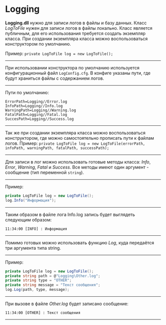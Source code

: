 # Logging

**Logging.dll** нужно для записи логов в файлы и базу данных. 
Класс *LogToFile* нужен для записи логов в файлы локально.
Класс является публичным, для его использования требуется создать экземпляр класса.
При создании экземпляра класса можно воспользоваться конструктором по умолчанию.

Пример: `private LogToFile log = new LogToFile();`
___
При использовании конструктора по умолчанию используется конфигурационный файл `LogConfig.cfg`. В конфиге указаны пути, где будут храниться файлы с содержанием логов.
___
Пути по умолчанию:
```config
ErrorPath=Logging//Error.log
InfoPath=Logging//Info.log
WarningPath=Logging//Warning.log
FatalPath=Logging//Fatal.log
SuccesPath=Logging//Success.log  
```
___
Так же при создании экземпляра класса можно воспользоваться конструктором, где можно самостоятельно прописать пути к файлам логов. Пример: `private LogToFile log = new LogToFile(errorPath, infoPath, warningPath, fatalPath, successPath);`
___
Для записи в лог можно использовать готовые методы класса: *Info*, *Error*, *Warning*, *Fatal* и *Success*. Все методы имеют один аргумент - сообщение (тип переменной `string`).
___
Пример:
```csharp
private LogToFile log = new LogToFile();  
log.Info("Информация");
```
___
Таким образом в файле лога Info.log запись будет выглядеть следующим образом:
```
11:34:00 [INFO] : Информация
```
___
Помимо готовых можно использовать функцию *Log*, куда передаётся три аргумента типа string.
___
Пример:
```csharp
private LogToFile log = new LogToFile(); 
private string path = @"Logging\Other.log"; 
private string type = "OTHER";
private string message = "Текст сообщения";
log.Log(path, type, message);
```
___
При вызове в файле *Other.log* будет записано сообщение:
```
11:34:00 [OTHER] : Текст сообщения
```
___

